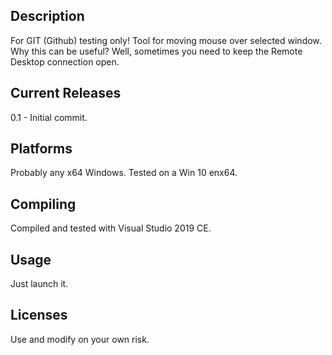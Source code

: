 ## Description
For GIT (Github) testing only! Tool for moving mouse over selected window. Why this can be useful? Well, sometimes you need to keep the Remote Desktop connection open.
## Current Releases
0.1 - Initial commit. <br />
## Platforms
Probably any x64 Windows. Tested on a Win 10 enx64.
## Compiling
Compiled and tested with Visual Studio 2019 CE.
## Usage
Just launch it.
## Licenses
Use and modify on your own risk.